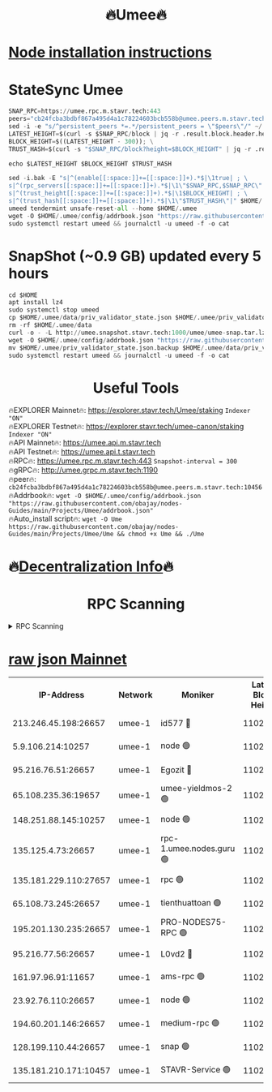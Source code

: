 <h1 align="center"> 🔥Umee🔥</h1>


[Node installation instructions](https://github.com/obajay/nodes-Guides/tree/main/Projects/Umee)
=
# StateSync Umee
```python
SNAP_RPC=https://umee.rpc.m.stavr.tech:443
peers="cb24fcba3bdbf867a495d4a1c78224603bcb558b@umee.peers.m.stavr.tech:10456"
sed -i -e "s/^persistent_peers *=.*/persistent_peers = \"$peers\"/" ~/.umee/config/config.toml
LATEST_HEIGHT=$(curl -s $SNAP_RPC/block | jq -r .result.block.header.height); \
BLOCK_HEIGHT=$((LATEST_HEIGHT - 300)); \
TRUST_HASH=$(curl -s "$SNAP_RPC/block?height=$BLOCK_HEIGHT" | jq -r .result.block_id.hash)

echo $LATEST_HEIGHT $BLOCK_HEIGHT $TRUST_HASH

sed -i.bak -E "s|^(enable[[:space:]]+=[[:space:]]+).*$|\1true| ; \
s|^(rpc_servers[[:space:]]+=[[:space:]]+).*$|\1\"$SNAP_RPC,$SNAP_RPC\"| ; \
s|^(trust_height[[:space:]]+=[[:space:]]+).*$|\1$BLOCK_HEIGHT| ; \
s|^(trust_hash[[:space:]]+=[[:space:]]+).*$|\1\"$TRUST_HASH\"|" $HOME/.umee/config/config.toml
umeed tendermint unsafe-reset-all --home $HOME/.umee
wget -O $HOME/.umee/config/addrbook.json "https://raw.githubusercontent.com/obajay/nodes-Guides/main/Projects/Umee/addrbook.json"
sudo systemctl restart umeed && journalctl -u umeed -f -o cat
```
# SnapShot (~0.9 GB) updated every 5 hours
```python
cd $HOME
apt install lz4
sudo systemctl stop umeed
cp $HOME/.umee/data/priv_validator_state.json $HOME/.umee/priv_validator_state.json.backup
rm -rf $HOME/.umee/data
curl -o - -L http://umee.snapshot.stavr.tech:1000/umee/umee-snap.tar.lz4 | lz4 -c -d - | tar -x -C $HOME/.umee --strip-components 2
wget -O $HOME/.umee/config/addrbook.json "https://raw.githubusercontent.com/obajay/nodes-Guides/main/Projects/Umee/addrbook.json"
mv $HOME/.umee/priv_validator_state.json.backup $HOME/.umee/data/priv_validator_state.json
sudo systemctl restart umeed && journalctl -u umeed -f -o cat
```
 <h1 align="center"> Useful Tools</h1>

🔥EXPLORER Mainnet🔥:      https://explorer.stavr.tech/Umee/staking             `Indexer "ON"` \
🔥EXPLORER Testnet🔥:        https://explorer.stavr.tech/umee-canon/staking      `Indexer "ON"` \
🔥API Mainnet🔥:                   https://umee.api.m.stavr.tech \
🔥API Testnet🔥:                     https://umee.api.t.stavr.tech \
🔥RPC🔥:                           https://umee.rpc.m.stavr.tech:443                     `Snapshot-interval = 300` \
🔥gRPC🔥:                              http://umee.grpc.m.stavr.tech:1190 \
🔥peer🔥:                     `cb24fcba3bdbf867a495d4a1c78224603bcb558b@umee.peers.m.stavr.tech:10456` \
🔥Addrbook🔥:    ```wget -O $HOME/.umee/config/addrbook.json "https://raw.githubusercontent.com/obajay/nodes-Guides/main/Projects/Umee/addrbook.json"``` \
🔥Auto_install script🔥: ```wget -O Ume https://raw.githubusercontent.com/obajay/nodes-Guides/main/Projects/Umee/Ume && chmod +x Ume && ./Ume```

🔥[Decentralization Info](https://github.com/obajay/StateSync-snapshots/tree/main/Projects/Umee/Decentralization)🔥
=

<h1 align="center"> RPC Scanning</h1>

<details>
<summary>RPC Scanning</summary>

<h2 align="center"> We scan nodes in real time every 4 hours. And we provide the final result of RPC endpoints.
We cannot influence the operation of these nodes in any way. </h2>


```python
If Voting Power is higher than 0 --> then the Node is a validator of the network and may be subject to attack and be a potential threat to the chain.
```
```python
We marked such validators with a red symbol
```

</details>

[raw json Mainnet](https://rpc-check.umeem.stavr.tech/umeem/rpc-umeem-result.json)
=



<table><tr><th>IP-Address</th><th>Network</th><th>Moniker</th><th>Latest Block Height</th><th>Earliest Block Height</th><th>Catching Up</th><th>Tx Index</th><th>Voting Power</th><th>Scan Time</th></tr><tr><td>213.246.45.198:26657</td><td>umee-1</td><td>id577 🔴</td><td>11021998</td><td>7100001</td><td>False</td><td>on</td><td>35124374</td><td>2024-03-14T23:32:20.636083617UTC</td></tr><tr><td>5.9.106.214:10257</td><td>umee-1</td><td>node 🟢</td><td>11022019</td><td>7942001</td><td>False</td><td>on</td><td>0</td><td>2024-03-14T23:34:22.039544912UTC</td></tr><tr><td>95.216.76.51:26657</td><td>umee-1</td><td>Egozit 🔴</td><td>11022026</td><td>8262001</td><td>False</td><td>off</td><td>38808280</td><td>2024-03-14T23:35:06.121805313UTC</td></tr><tr><td>65.108.235.36:19657</td><td>umee-1</td><td>umee-yieldmos-2 🟢</td><td>11021984</td><td>9575548</td><td>False</td><td>on</td><td>0</td><td>2024-03-14T23:30:58.250057942UTC</td></tr><tr><td>148.251.88.145:10257</td><td>umee-1</td><td>node 🟢</td><td>11021998</td><td>10179652</td><td>False</td><td>on</td><td>0</td><td>2024-03-14T23:32:18.279390218UTC</td></tr><tr><td>135.125.4.73:26657</td><td>umee-1</td><td>rpc-1.umee.nodes.guru 🟢</td><td>11022027</td><td>10691018</td><td>False</td><td>on</td><td>0</td><td>2024-03-14T23:35:06.394861466UTC</td></tr><tr><td>135.181.229.110:27657</td><td>umee-1</td><td>rpc 🟢</td><td>11021993</td><td>10754071</td><td>False</td><td>on</td><td>0</td><td>2024-03-14T23:31:51.386561428UTC</td></tr><tr><td>65.108.73.245:26657</td><td>umee-1</td><td>tienthuattoan 🟢</td><td>11022007</td><td>10787155</td><td>False</td><td>on</td><td>0</td><td>2024-03-14T23:33:11.235286282UTC</td></tr><tr><td>195.201.130.235:26657</td><td>umee-1</td><td>PRO-NODES75-RPC 🟢</td><td>11022017</td><td>10922017</td><td>False</td><td>on</td><td>0</td><td>2024-03-14T23:34:11.614830536UTC</td></tr><tr><td>95.216.77.56:26657</td><td>umee-1</td><td>L0vd2 🔴</td><td>11022037</td><td>10922037</td><td>False</td><td>off</td><td>38550856</td><td>2024-03-14T23:36:05.587991074UTC</td></tr><tr><td>161.97.96.91:11657</td><td>umee-1</td><td>ams-rpc 🟢</td><td>11022037</td><td>10929930</td><td>False</td><td>on</td><td>0</td><td>2024-03-14T23:36:05.880264968UTC</td></tr><tr><td>23.92.76.110:26657</td><td>umee-1</td><td>node 🟢</td><td>11022047</td><td>10938001</td><td>False</td><td>on</td><td>0</td><td>2024-03-14T23:37:03.709446897UTC</td></tr><tr><td>194.60.201.146:26657</td><td>umee-1</td><td>medium-rpc 🟢</td><td>11021999</td><td>11013104</td><td>False</td><td>on</td><td>0</td><td>2024-03-14T23:32:33.293422058UTC</td></tr><tr><td>128.199.110.44:26657</td><td>umee-1</td><td>snap 🟢</td><td>11022035</td><td>11018604</td><td>False</td><td>off</td><td>0</td><td>2024-03-14T23:35:56.750667375UTC</td></tr><tr><td>135.181.210.171:10457</td><td>umee-1</td><td>STAVR-Service 🟢</td><td>11022030</td><td>11020001</td><td>False</td><td>on</td><td>0</td><td>2024-03-14T23:35:27.319261714UTC</td></tr></table>
